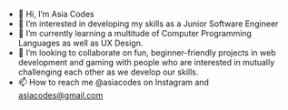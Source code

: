 - 👋 Hi, I’m Asia Codes 
- 👀 I’m interested in developing my skills as a Junior Software Engineer
- 🌱 I’m currently learning a multitude of Computer Programming Languages as well as UX Design. 
- 💞️ I’m looking to collaborate on fun, beginner-friendly projects in web development and gaming with people who are interested in mutually challenging each other as we develop our skills.
- 📫 How to reach me @asiacodes on Instagram and asiacodes@gmail.com
